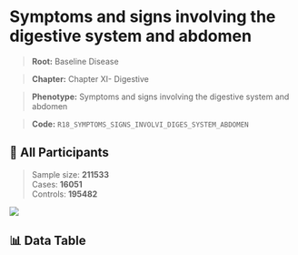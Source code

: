 # Symptoms and signs involving the digestive system and abdomen

> **Root:** Baseline Disease  

> **Chapter:** Chapter XI- Digestive  

> **Phenotype:** Symptoms and signs involving the digestive system and abdomen  

> **Code:** `R18_SYMPTOMS_SIGNS_INVOLVI_DIGES_SYSTEM_ABDOMEN`

## 🧪 All Participants  
> Sample size: **211533**  
> Cases: **16051**  
> Controls: **195482**
<img src="/Sensitive/Figures/ALL/Baseline/R18_SYMPTOMS_SIGNS_INVOLVI_DIGES_SYSTEM_ABDOMEN.png"/>

## 📊 Data Table
<CsvTableMRF src="/Sensitive/Data/ALL/Baseline/LG_R18_SYMPTOMS_SIGNS_INVOLVI_DIGES_SYSTEM_ABDOMEN.csv"/>

